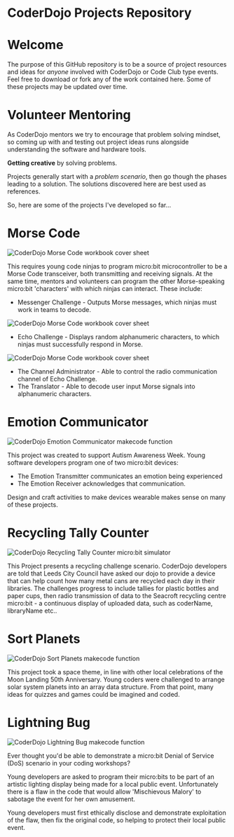 CoderDojo Projects Repository
===

Welcome
===

The purpose of this GitHub repository is to be a source of project resources and ideas for _anyone_ involved with CoderDojo or Code Club type events.
Feel free to download or fork any of the work contained here. Some of these projects may be updated over time.

Volunteer Mentoring
===

As CoderDojo mentors we try to encourage that problem solving mindset, so coming up with and testing out project ideas runs alongside understanding the software and hardware tools.

**Getting creative** by solving problems. 

Projects generally start with a _problem scenario_, then go though the phases leading to a solution. The solutions discovered here are best used as references.

So, here are some of the projects I've developed so far...

Morse Code
===

![CoderDojo Morse Code workbook cover sheet](morse_code/challenge_images/morse_alphabet_and_numbers_w250.png)

This requires young code ninjas to program micro:bit microcontroller to be a Morse Code transceiver, both transmitting and receiving signals. At the same time, mentors and volunteers can program the other Morse-speaking micro:bit 'characters' with which ninjas can interact. These include:

- Messenger Challenge - Outputs Morse messages, which ninjas must work in teams to decode.

![CoderDojo Morse Code workbook cover sheet](morse_code/challenge_images/character_messenger_challenge_w300.png)

- Echo Challenge - Displays random alphanumeric characters, to which ninjas must successfully respond in Morse.

![CoderDojo Morse Code workbook cover sheet](morse_code/challenge_images/character_echo_challenge_w300.png)

- The Channel Administrator - Able to control the radio communication channel of Echo Challenge.
- The Translator - Able to decode user input Morse signals into alphanumeric characters.

Emotion Communicator
===

![CoderDojo Emotion Communicator makecode function](emotion_communicator/makecode_function_images/childs_device_makecode_function_images/function_chooseEmotion_40.jpg)

This project was created to support Autism Awareness Week. 
Young software developers program one of two micro:bit devices:
- The Emotion Transmitter communicates an emotion being experienced
- The Emotion Receiver acknowledges that communication.

Design and craft activities to make devices wearable makes sense on many of these projects.

Recycling Tally Counter
===

![CoderDojo Recycling Tally Counter micro:bit simulator](recycling_tally_counter/images/simulator_recycling_tally_counter.jpg)

This Project presents a recycling challenge scenario. 
CoderDojo developers are told that Leeds City Council have asked our dojo to provide a device that can help count how many metal cans are recycled each day in their libraries. The challenges progress to include tallies for plastic bottles and paper cups, then radio transmission of data to the Seacroft recycling centre micro:bit - a continuous display of uploaded data, such as coderName, libraryName etc..

Sort Planets
===

![CoderDojo Sort Planets makecode function](sort_planets/makecode_images/on_start_challenge_80.jpg)

This project took a space theme, in line with other local celebrations of the Moon Landing 50th Anniversary.
Young coders were challenged to arrange solar system planets into an array data structure. From that point, many ideas for quizzes and games could be imagined and coded.


Lightning Bug
===

![CoderDojo Lightning Bug makecode function](lightning_bug/makecode_images/radio_lightning_140.jpg)

Ever thought you'd be able to demonstrate a micro:bit Denial of Service (DoS) scenario in your coding workshops?

Young developers are asked to program their micro:bits to be part of an artistic lighting display being made for a local public event. Unfortunately there is a flaw in the code that would allow 'Mischievous Malory' to sabotage the event for her own amusement.

Young developers must first ethically disclose and demonstrate exploitation of the flaw, then fix the original code, so helping to protect their local public event.
